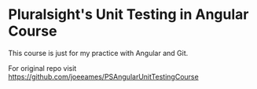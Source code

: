 # Pluralsight's Unit Testing in Angular Course
This course is just for my practice with Angular and Git. 

For original repo visit 
https://github.com/joeeames/PSAngularUnitTestingCourse
